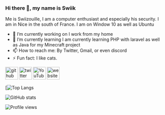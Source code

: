 ### Hi there 👋, my name is Swiik
Me is Swiizouille, I am a computer enthusiast and especially his security. I am in Nice in the south of France. I am on Window 10 as well as Ubuntu

- 🔭 I’m currently working on I work from my home 
- 🌱 I’m currently learning I am currently learning PHP with laravel as well as Java for my Minecraft project 
- 📫 How to reach me: By Twitter, Gmail, or even discord 
- ⚡ Fun fact: I like cats. 


[<img src='https://cdn.jsdelivr.net/npm/simple-icons@3.0.1/icons/github.svg' alt='github' height='40'>](https://github.com/Swiizouille)  [<img src='https://cdn.jsdelivr.net/npm/simple-icons@3.0.1/icons/twitter.svg' alt='twitter' height='40'>](https://twitter.com/@AkaSwiik)  [<img src='https://cdn.jsdelivr.net/npm/simple-icons@3.0.1/icons/youtube.svg' alt='YouTube' height='40'>](https://www.youtube.com/channel/Swiik)  [<img src='https://cdn.jsdelivr.net/npm/simple-icons@3.0.1/icons/icloud.svg' alt='website' height='40'>](https://navazia.fr/)  


[![Top Langs](https://github-readme-stats.vercel.app/api/top-langs/?username=Swiizouille&&show_icons=true&title_color=ffffff&icon_color=bb2acf&text_color=daf7dc&bg_color=151515)

![GitHub stats](https://github-readme-stats.vercel.app/api?username=Swiizouille&&show_icons=true&title_color=ffffff&icon_color=bb2acf&text_color=daf7dc&bg_color=151515)  

![Profile views](https://gpvc.arturio.dev/Swiizouille)  
